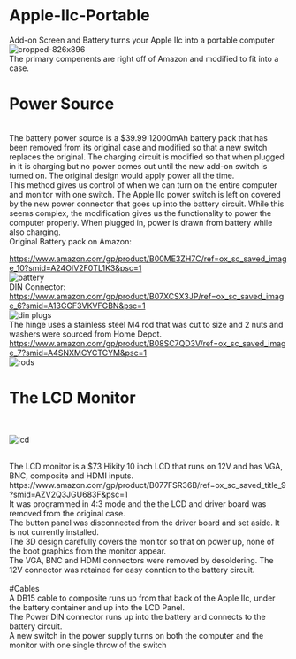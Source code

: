 # Apple-IIc-Portable
Add-on Screen and Battery turns your Apple IIc into a portable computer
![cropped-826x896](https://github.com/Retrotink/Apple-IIc-Portable/assets/121696513/5617e816-3ae2-4d5a-a302-5a9ac8cbb809)
<br>
The primary compenents are right off of Amazon and modified to fit into a case. 

# Power Source
<br>
The battery power source is a $39.99 12000mAh battery pack that has been removed from its original case and modified so that a new
switch replaces the original. The charging circuit is modified so that when plugged in it is charging but no power comes out
until the new add-on switch is turned on. The original design would apply power all the time. 
<br>
This method gives us control of when we can turn on the entire computer and monitor with one switch. 
The Apple IIc power switch is left on covered by the new power connector that goes up into the battery circuit.
While this seems complex, the modification gives us the functionality to power the computer properly.
When plugged in, power is drawn from battery while also charging. 
<br>
Original Battery pack on Amazon:<br>

https://www.amazon.com/gp/product/B00ME3ZH7C/ref=ox_sc_saved_image_10?smid=A24OIV2F0TL1K3&psc=1<br>
![battery](https://github.com/Retrotink/Apple-IIc-Portable/assets/121696513/a9d3e836-9a1a-4714-a93c-3011239ed3b9)
<br>
DIN Connector:<br>
https://www.amazon.com/gp/product/B07XCSX3JP/ref=ox_sc_saved_image_6?smid=A13GGF3VKVFGBN&psc=1<br>
![din plugs](https://github.com/Retrotink/Apple-IIc-Portable/assets/121696513/857c583a-b28f-4358-a85d-90f33f17fa44)
<br>
The hinge uses a stainless steel M4 rod that was cut to size and 2 nuts and washers were sourced from Home Depot.<br>
https://www.amazon.com/gp/product/B08SC7QD3V/ref=ox_sc_saved_image_7?smid=A4SNXMCYCTCYM&psc=1
<br>
![rods](https://github.com/Retrotink/Apple-IIc-Portable/assets/121696513/d97e16ef-14a3-426e-b816-7c678ab1d434)
<br>
# The LCD Monitor
<br>

![lcd](https://github.com/Retrotink/Apple-IIc-Portable/assets/121696513/67a3100f-efa0-427c-bdc9-858c63eba467)

<br>
The LCD monitor is a $73 Hikity 10 inch LCD that runs on 12V and has VGA, BNC, composite and HDMI inputs. <br>
https://www.amazon.com/gp/product/B077FSR36B/ref=ox_sc_saved_title_9?smid=AZV2Q3JGU683F&psc=1<br>
It was programmed in 4:3 mode and the the LCD and driver board was removed from the original case.<br>
The button panel was disconnected from the driver board and set aside. It is not currently installed.<br>
The 3D design carefully covers the monitor so that on power up, none of the boot graphics from the monitor appear.<br>
The VGA, BNC and HDMI connectors were removed by desoldering. The 12V connector was retained for easy conntion to the battery circuit.<br>
<br>
#Cables
<br>
A DB15 cable to composite runs up from that back of the Apple IIc, under the battery container and up into the LCD Panel.<br>
The Power DIN connector runs up into the battery and connects to the battery circuit.<br>
A new switch in the power supply turns on both the computer and the monitor with one single throw of the switch<br>



